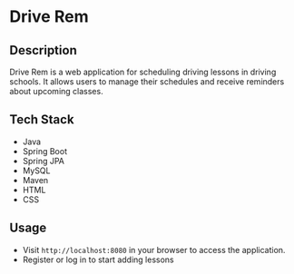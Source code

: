 # Drive Rem

## Description

Drive Rem is a web application for scheduling driving lessons in driving schools. It allows users to manage their schedules and receive reminders about upcoming classes.

## Tech Stack

- Java
- Spring Boot
- Spring JPA
- MySQL
- Maven
- HTML
- CSS

## Usage

- Visit `http://localhost:8080` in your browser to access the application.
- Register or log in to start adding lessons
